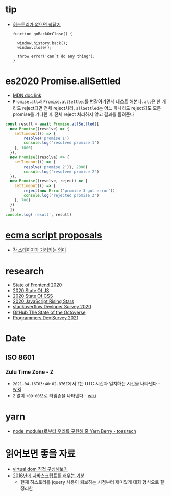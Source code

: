 # tip
- [히스토리가 없으면 창닫기](https://stackoverflow.com/questions/3588315/how-to-check-if-the-user-can-go-back-in-browser-history-or-not/16580022#16580022)
  ```
  function goBackOrClose() {  

    window.history.back();
    window.close(); 

    throw error('can`t do any thing');
  }
  ```

# es2020 Promise.allSettled
- [MDN doc link](https://developer.mozilla.org/en-US/docs/Web/JavaScript/Reference/Global_Objects/Promise/all)
- `Promise.all`과  `Promise.allSettled`를 번갈아가면서 테스트 해본다. `all`은 한 개라도 reject되면 전체 reject처리, `allSettled`는 어느 하나라도 reject되도 모든 promise를 기다린 후 전체 reject 처리하지 않고 결과를 돌려준다

```js
const result = await Promise.allSettled([
  new Promise((resolve) => {
    setTimeout(() => {
        resolve('promise 1')
        console.log('resolved promise 1')
    }, 1000)
  }),
  new Promise((resolve) => {
    setTimeout(() => { 
        resolve('promise 2')}, 2000)
        console.log('resolved promise 2')
  }),
  new Promise((resolve, reject) => {
    setTimeout(() => {
        reject(new Error('promise 3 got error'))
        console.log('rejected promise 3')
    }, 700)
  })
  ])
console.log('result', result)
```

# [ecma script proposals](https://github.com/tc39/proposals)
- [각 스테이지가 가리키는 의미](https://tc39.es/process-document/)

# research
<ul>
  <li><a target="_blank" href="https://tsh.io/State-of-Frontend-2020-by-TSH.pdf">State of Frontend 2020</a></li>
  <li><a target="_blank" href="https://2020.stateofjs.com/ko-KR/">2020 State Of JS</a></li>
  <li><a target="_blank" href="https://2020.stateofcss.com/ko-KR/">2020 State Of CSS</a></li>
  <li><a target="_blank" href="https://risingstars.js.org/2020/en#section-framework">2020 JavaScript Rising Stars</a></li>
  <li><a target="_blank" href="https://insights.stackoverflow.com/survey/2020">stackoverflow Devloper Survey 2020</a></li>
  <li><a target="_blank" href="https://octoverse.github.com/">GitHub The State of the Octoverse</a></li>
  <li><a target="_blank" href="https://programmers.co.kr/pages/2021-dev-survey">Programmers Dev·Survey 2021</a></li>
</ul>

# Date
## ISO 8601
### Zulu Time Zone - Z
- `2021-04-16T03:40:02.876Z`에서 `Z`는 UTC 시간과 일치하는 시간을 나타낸다 - [wiki](https://ko.wikipedia.org/wiki/ISO_8601#UTC)
- `Z` 없이 `+09:00`으로 타임존을 나타낸다 - [wiki](https://ko.wikipedia.org/wiki/ISO_8601#%ED%91%9C%EC%A4%80_%EC%8B%9C%EA%B0%84%EB%8C%80_%EC%A7%80%EC%A0%95%EC%9E%90(time_zone_designator))

# yarn
- [node_modules로부터 우리를 구원해 줄 Yarn Berry - toss tech](https://toss.tech/article/node-modules-and-yarn-berry)

# 읽어보면 좋을 자료
- [virtual dom 직접 구성해보기](https://junilhwang.github.io/TIL/Javascript/Design/Vanilla-JS-Virtual-DOM/#_1-%E1%84%87%E1%85%B3%E1%84%85%E1%85%A1%E1%84%8B%E1%85%AE%E1%84%8C%E1%85%A5-%E1%84%85%E1%85%A9%E1%84%83%E1%85%B5%E1%86%BC-%E1%84%80%E1%85%AA%E1%84%8C%E1%85%A5%E1%86%BC)
- [2016년에 자바스크립트를 배우는 기분](http://www.looah.com/article/view/2054)
  - 현재 히스토리를 jquery 사용이 퇴보하는 시점부터 재미있게 대화 형식으로 잘 정리한 
